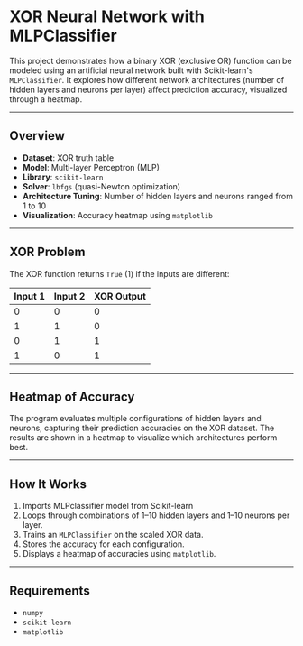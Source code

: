 # XOR Neural Network with MLPClassifier 

This project demonstrates how a binary XOR (exclusive OR) function can be modeled using an artificial neural network built with Scikit-learn's `MLPClassifier`. It explores how different network architectures (number of hidden layers and neurons per layer) affect prediction accuracy, visualized through a heatmap.

---

## Overview

- **Dataset**: XOR truth table
- **Model**: Multi-layer Perceptron (MLP)
- **Library**: `scikit-learn`
- **Solver**: `lbfgs` (quasi-Newton optimization)
- **Architecture Tuning**: Number of hidden layers and neurons ranged from 1 to 10
- **Visualization**: Accuracy heatmap using `matplotlib`

---

## XOR Problem

The XOR function returns `True` (1) if the inputs are different:

| Input 1 | Input 2 | XOR Output |
|---------|---------|------------|
|   0     |    0    |     0      |
|   1     |    1    |     0      |
|   0     |    1    |     1      |
|   1     |    0    |     1      |

---

## Heatmap of Accuracy

The program evaluates multiple configurations of hidden layers and neurons, capturing their prediction accuracies on the XOR dataset. The results are shown in a heatmap to visualize which architectures perform best.

---

## How It Works

1. Imports MLPclassifier model from Scikit-learn 
2. Loops through combinations of 1–10 hidden layers and 1–10 neurons per layer.
3. Trains an `MLPClassifier` on the scaled XOR data.
4. Stores the accuracy for each configuration.
5. Displays a heatmap of accuracies using `matplotlib`.

---

## Requirements

- `numpy`
- `scikit-learn`
- `matplotlib`
